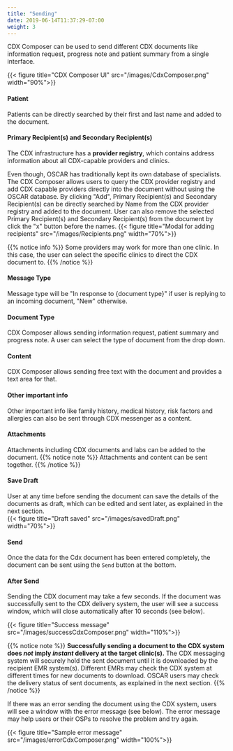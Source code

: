 ```yaml
---
title: "Sending"
date: 2019-06-14T11:37:29-07:00
weight: 3
---
```


CDX Composer can be used to send different CDX documents like information request, progress note and patient summary from a single interface. 


{{< figure title="CDX Composer UI" src="/images/CdxComposer.png" width="90%">}}

#### Patient
Patients can be directly searched by their first and last name and added to the document. 

#### Primary Recipient(s) and Secondary Recipient(s)
The CDX infrastructure has a **provider registry**, which contains address information about all CDX-capable providers and clinics.

Even though, OSCAR has traditionally kept its own database of specialists. The CDX Composer allows users to query the CDX provider registry and add CDX capable providers directly into the document without using the OSCAR database.
By clicking "Add", Primary Recipient(s) and Secondary Recipient(s) can be directly searched by Name from the CDX provider registry and added to the document.
User can also remove the selected Primary Recipient(s) and Secondary Recipient(s) from the document by click the "x" button before the names.
{{< figure title="Modal for adding recipients" src="/images/Recipients.png" width="70%">}}

{{% notice info %}}
Some providers may work for more than one clinic. In this case, the user can select the specific clinics to direct the CDX document to.
{{% /notice %}}

#### Message Type
Message type will be "In response to {document type}" if user is replying to an incoming document, "New" otherwise. 

#### Document Type
CDX Composer allows sending information request, patient summary and progress note. A user can select the type of document from the drop down.

#### Content
CDX Composer allows sending free text with the document and provides a text area for that.

#### Other important info
Other important info like family history, medical history, risk factors and allergies can also be sent through CDX messenger as a content.

#### Attachments
Attachments including CDX documents and labs can be added to the document. 
{{% notice note %}}
Attachments and content can be sent together.
{{% /notice %}}

#### Save Draft
User at any time before sending the document can save the details of the documents as draft, which can be edited and sent later, as explained in the next section.  
{{< figure title="Draft saved" src="/images/savedDraft.png" width="70%">}}

#### Send
Once the data for the Cdx document has been entered completely, the document can be sent using the `Send` button at the bottom.

#### After Send
Sending the CDX document may take a few seconds. If the document was successfully sent to the CDX delivery system, the user will see a success window, which will close automatically after 10 seconds (see below).

{{< figure title="Success message" src="/images/successCdxComposer.png" width="110%">}}


{{% notice note %}}
**Successfully sending a document to the CDX system does *not* imply *instant* delivery at the target clinic(s).** The CDX messaging system will securely hold the sent document until it is downloaded by the recipient EMR system(s). Different EMRs may check the CDX system at different times for new documents to download. OSCAR users may check the delivery status of sent documents, as explained in the next section.
{{% /notice %}}

If there was an error sending the document using the CDX system, users will see a window with the error message (see below). The error message may help users or their OSPs to resolve the problem and try again.

{{< figure title="Sample error message" src="/images/errorCdxComposer.png" width="100%">}}
